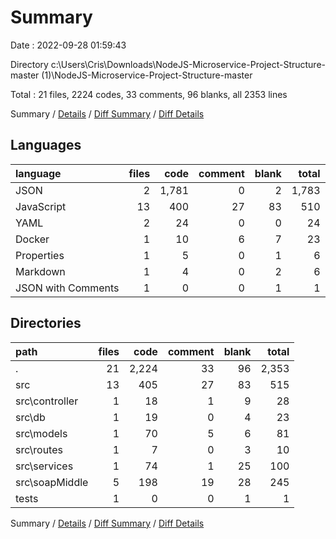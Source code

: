 # Summary

Date : 2022-09-28 01:59:43

Directory c:\\Users\\Cris\\Downloads\\NodeJS-Microservice-Project-Structure-master (1)\\NodeJS-Microservice-Project-Structure-master

Total : 21 files,  2224 codes, 33 comments, 96 blanks, all 2353 lines

Summary / [Details](details.md) / [Diff Summary](diff.md) / [Diff Details](diff-details.md)

## Languages
| language | files | code | comment | blank | total |
| :--- | ---: | ---: | ---: | ---: | ---: |
| JSON | 2 | 1,781 | 0 | 2 | 1,783 |
| JavaScript | 13 | 400 | 27 | 83 | 510 |
| YAML | 2 | 24 | 0 | 0 | 24 |
| Docker | 1 | 10 | 6 | 7 | 23 |
| Properties | 1 | 5 | 0 | 1 | 6 |
| Markdown | 1 | 4 | 0 | 2 | 6 |
| JSON with Comments | 1 | 0 | 0 | 1 | 1 |

## Directories
| path | files | code | comment | blank | total |
| :--- | ---: | ---: | ---: | ---: | ---: |
| . | 21 | 2,224 | 33 | 96 | 2,353 |
| src | 13 | 405 | 27 | 83 | 515 |
| src\\controller | 1 | 18 | 1 | 9 | 28 |
| src\\db | 1 | 19 | 0 | 4 | 23 |
| src\\models | 1 | 70 | 5 | 6 | 81 |
| src\\routes | 1 | 7 | 0 | 3 | 10 |
| src\\services | 1 | 74 | 1 | 25 | 100 |
| src\\soapMiddle | 5 | 198 | 19 | 28 | 245 |
| tests | 1 | 0 | 0 | 1 | 1 |

Summary / [Details](details.md) / [Diff Summary](diff.md) / [Diff Details](diff-details.md)